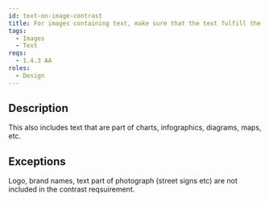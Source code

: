 ```yaml
---
id: text-on-image-contrast
title: For images containing text, make sure that the text fulfill the contrast reqsuirement for normal-sized and large-sized text against the background
tags:
  - Images
  - Text
reqs:
  - 1.4.3 AA
roles:
  - Design
---
```


## Description

This also includes text that are part of charts, infographics, diagrams, maps, etc.

## Exceptions

Logo, brand names, text part of photograph (street signs etc) are not included in the contrast reqsuirement.
